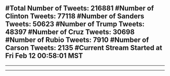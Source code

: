 #Total Number of Tweets: 216881 
#Number of Clinton Tweets: 77118
#Number of Sanders Tweets: 50623
#Number of Trump Tweets: 48397
#Number of Cruz Tweets: 30698
#Number of Rubio Tweets: 7910
#Number of Carson Tweets: 2135
#Current Stream Started at Fri Feb 12 00:58:01 MST
---
---
---
